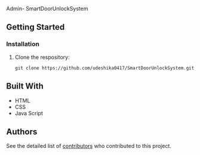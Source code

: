 Admin- SmartDoorUnlockSystem

## Getting Started
### Installation

1. Clone the respository:

    ```
    git clone https://github.com/udeshika0417/SmartDoorUnlockSystem.git
    ```


## Built With

* HTML
* CSS
* Java Script

## Authors

See the detailed list of [contributors](https://github.com/udeshika0417/SmartDoorUnlockSystem/graphs/contributors) who contributed to this project.
